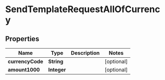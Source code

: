 

# SendTemplateRequestAllOfCurrency


## Properties

| Name | Type | Description | Notes |
|------------ | ------------- | ------------- | -------------|
|**currencyCode** | **String** |  |  [optional] |
|**amount1000** | **Integer** |  |  [optional] |



